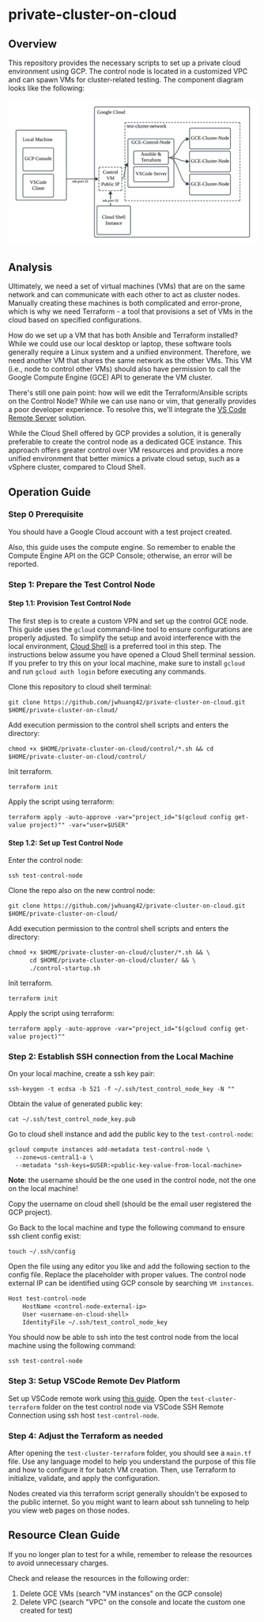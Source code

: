 # private-cluster-on-cloud

## Overview

This repository provides the necessary scripts to set up a private cloud environment using GCP. The control node is located in a customized VPC and can spawn VMs for cluster-related testing. The component diagram looks like the following:

!["Component Diagram"](Components.png)

## Analysis

Ultimately, we need a set of virtual machines (VMs) that are on the same network and can communicate with each other to act as cluster nodes. Manually creating these machines is both complicated and error-prone, which is why we need Terraform - a tool that provisions a set of VMs in the cloud based on specified configurations. 

How do we set up a VM that has both Ansible and Terraform installed? While we could use our local desktop or laptop, these software tools generally require a Linux system and a unified environment. Therefore, we need another VM that shares the same network as the other VMs. This VM (i.e., node to control other VMs) should also have permission to call the Google Compute Engine (GCE) API to generate the VM cluster.

There's still one pain point: how will we edit the Terraform/Ansible scripts on the Control Node? While we can use nano or vim, that generally provides a poor developer experience. To resolve this, we'll integrate the [VS Code Remote Server](https://code.visualstudio.com/docs/remote/ssh-tutorial) solution.

While the Cloud Shell offered by GCP provides a solution, it is generally preferable to create the control node as a dedicated GCE instance. This approach offers greater control over VM resources and provides a more unified environment that better mimics a private cloud setup, such as a vSphere cluster, compared to Cloud Shell.

## Operation Guide
### Step 0 Prerequisite

You should have a Google Cloud account with a test project created. 

Also, this guide uses the compute engine. So remember to enable the Compute Engine API on the GCP Console; otherwise, an error will be reported.

### Step 1: Prepare the Test Control Node
#### Step 1.1: Provision Test Control Node
The first step is to create a custom VPN and set up the control GCE node. This guide uses the `gcloud` command-line tool to ensure configurations are properly adjusted. To simplify the setup and avoid interference with the local environment, [Cloud Shell](https://cloud.google.com/shell/docs) is a preferred tool in this step. The instructions below assume you have opened a Cloud Shell terminal session. If you prefer to try this on your local machine, make sure to install `gcloud` and run `gcloud auth login` before executing any commands.

Clone this repository to cloud shell terminal:
```
git clone https://github.com/jwhuang42/private-cluster-on-cloud.git $HOME/private-cluster-on-cloud/
```

Add execution permission to the control shell scripts and enters the directory:  
```
chmod +x $HOME/private-cluster-on-cloud/control/*.sh && cd $HOME/private-cluster-on-cloud/control/
```

Init terraform.
``` 
terraform init
```
Apply the script using terraform:
```
terraform apply -auto-approve -var="project_id="$(gcloud config get-value project)"" -var="user=$USER"
```
#### Step 1.2: Set up Test Control Node
Enter the control node:
```
ssh test-control-node
```
Clone the repo also on the new control node:
```
git clone https://github.com/jwhuang42/private-cluster-on-cloud.git $HOME/private-cluster-on-cloud/
```
Add execution permission to the control shell scripts and enters the directory:  
```
chmod +x $HOME/private-cluster-on-cloud/cluster/*.sh && \
      cd $HOME/private-cluster-on-cloud/cluster/ && \
      ./control-startup.sh
```

Init terraform.
``` 
terraform init
```
Apply the script using terraform:
```
terraform apply -auto-approve -var="project_id="$(gcloud config get-value project)""
```

### Step 2: Establish SSH connection from the Local Machine
On your local machine, create a ssh key pair:  
``` 
ssh-keygen -t ecdsa -b 521 -f ~/.ssh/test_control_node_key -N ""
``` 
Obtain the value of generated public key:  
``` 
cat ~/.ssh/test_control_node_key.pub  
``` 
Go to cloud shell instance and add the public key to the `test-control-node`:  
``` 
gcloud compute instances add-metadata test-control-node \
  --zone=us-central1-a \
  --metadata "ssh-keys=$USER:<public-key-value-from-local-machine>  
``` 
**Note**: the username should be the one used in the control node, not the one on the local machine!

Copy the username on cloud shell (should be the email user registered the GCP project).

Go Back to the local machine and type the following command to ensure ssh client config exist:
```
touch ~/.ssh/config
```
Open the file using any editor you like and add the following section to the config file. Replace the placeholder with proper values. The control node external IP can be identified using GCP console by searching `VM instances`.
``` 
Host test-control-node  
    HostName <control-node-external-ip>  
    User <username-on-cloud-shell>
    IdentityFile ~/.ssh/test_control_node_key   
``` 

You should now be able to ssh into the test control node from the local machine using the following command:
```
ssh test-control-node
```

### Step 3: Setup VSCode Remote Dev Platform

Set up VSCode remote work using [this guide](https://code.visualstudio.com/docs/remote/ssh#_installation). Open the `test-cluster-terraform` folder on the test control node via VSCode SSH Remote Connection using ssh host `test-control-node`.

### Step 4: Adjust the Terraform as needed

After opening the `test-cluster-terraform` folder, you should see a `main.tf` file. Use any language model to help you understand the purpose of this file and how to configure it for batch VM creation. Then, use Terraform to initialize, validate, and apply the configuration.

Nodes created via this terraform script generally shouldn't be exposed to the public internet. So you might want to learn about ssh tunneling to help you view web pages on those nodes.

## Resource Clean Guide

If you no longer plan to test for a while, remember to release the resources to avoid unnecessary charges.

Check and release the resources in the following order:

1. Delete GCE VMs (search "VM instances" on the GCP console)  
2. Delete VPC (search "VPC" on the console and locate the custom one created for test)